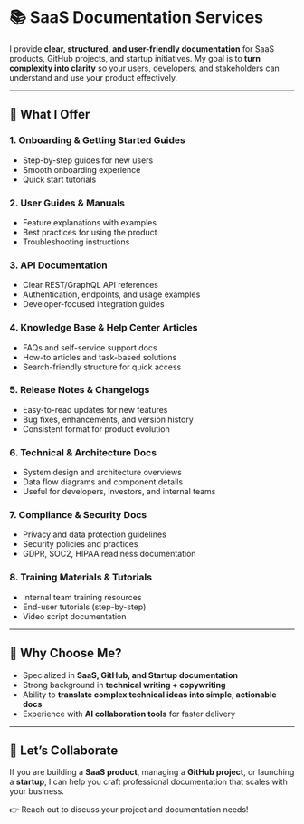 # 📚 SaaS Documentation Services

I provide **clear, structured, and user-friendly documentation** for SaaS products, GitHub projects, and startup initiatives. My goal is to **turn complexity into clarity** so your users, developers, and stakeholders can understand and use your product effectively.

---

## 🔑 What I Offer

### 1. Onboarding & Getting Started Guides
- Step-by-step guides for new users  
- Smooth onboarding experience  
- Quick start tutorials  

### 2. User Guides & Manuals
- Feature explanations with examples  
- Best practices for using the product  
- Troubleshooting instructions  

### 3. API Documentation
- Clear REST/GraphQL API references  
- Authentication, endpoints, and usage examples  
- Developer-focused integration guides  

### 4. Knowledge Base & Help Center Articles
- FAQs and self-service support docs  
- How-to articles and task-based solutions  
- Search-friendly structure for quick access  

### 5. Release Notes & Changelogs
- Easy-to-read updates for new features  
- Bug fixes, enhancements, and version history  
- Consistent format for product evolution  

### 6. Technical & Architecture Docs
- System design and architecture overviews  
- Data flow diagrams and component details  
- Useful for developers, investors, and internal teams  

### 7. Compliance & Security Docs
- Privacy and data protection guidelines  
- Security policies and practices  
- GDPR, SOC2, HIPAA readiness documentation  

### 8. Training Materials & Tutorials
- Internal team training resources  
- End-user tutorials (step-by-step)  
- Video script documentation  

---

## 🚀 Why Choose Me?
- Specialized in **SaaS, GitHub, and Startup documentation**  
- Strong background in **technical writing + copywriting**  
- Ability to **translate complex technical ideas into simple, actionable docs**  
- Experience with **AI collaboration tools** for faster delivery  

---

## 📩 Let’s Collaborate
If you are building a **SaaS product**, managing a **GitHub project**, or launching a **startup**, I can help you craft professional documentation that scales with your business.

👉 Reach out to discuss your project and documentation needs!
